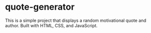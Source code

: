 # quote-generator
This is a simple project that displays a random motivational quote and author. Built with HTML, CSS, and JavaScript.
